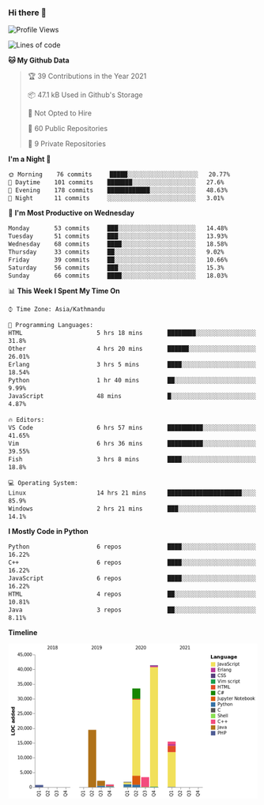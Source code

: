 ### Hi there 👋


<!--START_SECTION:waka-->
![Profile Views](http://img.shields.io/badge/Profile%20Views-0-blue)

![Lines of code](https://img.shields.io/badge/From%20Hello%20World%20I%27ve%20Written-119467%20lines%20of%20code-blue)

**🐱 My Github Data** 

> 🏆 39 Contributions in the Year 2021
 > 
> 📦 47.1 kB Used in Github's Storage 
 > 
> 🚫 Not Opted to Hire
 > 
> 📜 60 Public Repositories 
 > 
> 🔑 9 Private Repositories  
 > 
**I'm a Night 🦉** 

```text
🌞 Morning    76 commits     █████░░░░░░░░░░░░░░░░░░░░   20.77% 
🌆 Daytime    101 commits    ███████░░░░░░░░░░░░░░░░░░   27.6% 
🌃 Evening    178 commits    ████████████░░░░░░░░░░░░░   48.63% 
🌙 Night      11 commits     ░░░░░░░░░░░░░░░░░░░░░░░░░   3.01%

```
📅 **I'm Most Productive on Wednesday** 

```text
Monday       53 commits     ███░░░░░░░░░░░░░░░░░░░░░░   14.48% 
Tuesday      51 commits     ███░░░░░░░░░░░░░░░░░░░░░░   13.93% 
Wednesday    68 commits     ████░░░░░░░░░░░░░░░░░░░░░   18.58% 
Thursday     33 commits     ██░░░░░░░░░░░░░░░░░░░░░░░   9.02% 
Friday       39 commits     ██░░░░░░░░░░░░░░░░░░░░░░░   10.66% 
Saturday     56 commits     ███░░░░░░░░░░░░░░░░░░░░░░   15.3% 
Sunday       66 commits     ████░░░░░░░░░░░░░░░░░░░░░   18.03%

```


📊 **This Week I Spent My Time On** 

```text
⌚︎ Time Zone: Asia/Kathmandu

💬 Programming Languages: 
HTML                     5 hrs 18 mins       ████████░░░░░░░░░░░░░░░░░   31.8% 
Other                    4 hrs 20 mins       ██████░░░░░░░░░░░░░░░░░░░   26.01% 
Erlang                   3 hrs 5 mins        ████░░░░░░░░░░░░░░░░░░░░░   18.54% 
Python                   1 hr 40 mins        ██░░░░░░░░░░░░░░░░░░░░░░░   9.99% 
JavaScript               48 mins             █░░░░░░░░░░░░░░░░░░░░░░░░   4.87%

🔥 Editors: 
VS Code                  6 hrs 57 mins       ██████████░░░░░░░░░░░░░░░   41.65% 
Vim                      6 hrs 36 mins       ██████████░░░░░░░░░░░░░░░   39.55% 
Fish                     3 hrs 8 mins        ████░░░░░░░░░░░░░░░░░░░░░   18.8%

💻 Operating System: 
Linux                    14 hrs 21 mins      █████████████████████░░░░   85.9% 
Windows                  2 hrs 21 mins       ███░░░░░░░░░░░░░░░░░░░░░░   14.1%

```

**I Mostly Code in Python** 

```text
Python                   6 repos             ████░░░░░░░░░░░░░░░░░░░░░   16.22% 
C++                      6 repos             ████░░░░░░░░░░░░░░░░░░░░░   16.22% 
JavaScript               6 repos             ████░░░░░░░░░░░░░░░░░░░░░   16.22% 
HTML                     4 repos             ██░░░░░░░░░░░░░░░░░░░░░░░   10.81% 
Java                     3 repos             ██░░░░░░░░░░░░░░░░░░░░░░░   8.11%

```


**Timeline**

![Chart not found](https://raw.githubusercontent.com/voidash/voidash/main/charts/bar_graph.png) 


<!--END_SECTION:waka-->


<!--
**voidash/voidash** is a ✨ _special_ ✨ repository because its `README.md` (this file) appears on your GitHub profile.

Here are some ideas to get you started:

- 🔭 I’m currently working on ...
- 🌱 I’m currently learning ...
- 👯 I’m looking to collaborate on ...
- 🤔 I’m looking for help with ...
- 💬 Ask me about ...
- 📫 How to reach me: ...
- 😄 Pronouns: ...
- ⚡ Fun fact: ...
-->
